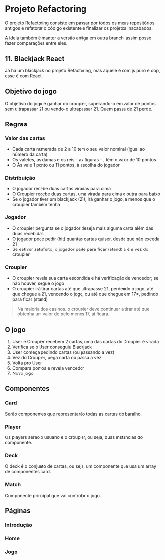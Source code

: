 # Projeto Refactoring
O projeto Refactoring consiste em passar por todos os meus repositórios antigos e refatorar o código existente e finalizar os projetos inacabados.

A ideia também é manter a versão antiga em outra branch, assim posso fazer comparações entre eles.

## 11. Blackjack React
Já há um blackjack no projeto Refactoring, mas aquele é com js puro e oop, esse é com React.

## Objetivo do jogo

O objetivo do jogo é ganhar do croupier, superando-o em valor de pontos sem ultrapassar 21 ou vendo-o ultrapassar 21. Quem passa de 21 perde.  

## Regras

### Valor das cartas

- Cada carta numerada de 2 a 10 tem o seu valor nominal (igual ao número da carta)
- Os valetes, as damas e os reis - as figuras - , têm o valor de 10 pontos
- O Ás vale 1 ponto ou 11 pontos, à escolha do jogador

### Distribuição

- O jogador recebe duas cartas viradas para cima
- O Croupier recebe duas cartas, uma virada para cima e outra para baixo
- Se o jogador tiver um blackjack (21), irá ganhar o jogo, a menos que o croupier também tenha

### Jogador

- O croupier pergunta se o jogador deseja mais alguma carta além das duas recebidas
- O jogador pode pedir (hit) quantas cartas quiser, desde que não exceda 21
- Se estiver satisfeito, o jogador pede para ficar (stand) e é a vez do croupier

### Croupier

- O croupier revela sua carta escondida e há verificação de vencedor; se não houver, segue o jogo
- O croupier irá tirar cartas até que ultrapasse 21, perdendo o jogo, até que chegue a 21, vencendo o jogo, ou até que chegue em 17*, pedindo para ficar (stand)

> Na maioria dos casinos, o croupier deve continuar a tirar até que obtenha um valor de pelo menos 17, aí ficará.

## O jogo

1. User e Croupier recebem 2 cartas, uma das cartas do Croupier é virada
2. Verifica se o User conseguiu Blackjack
3. User começa pedindo cartas (ou passando a vez)
4. Vez do Croupier, pega carta ou passa a vez
5. Volta pro User
6. Compara pontos e revela vencedor
7. Novo jogo

## Componentes

### Card

Serão componentes que representarão todas as cartas do baralho.

### Player

Os players serão o usuário e o croupier, ou seja, duas instâncias do componente.

### Deck

O deck é o conjunto de cartas, ou seja, um componente que usa um array de componentes card.

### Match

Componente principal que vai controlar o jogo.

## Páginas

### Introdução

### Home

### Jogo

